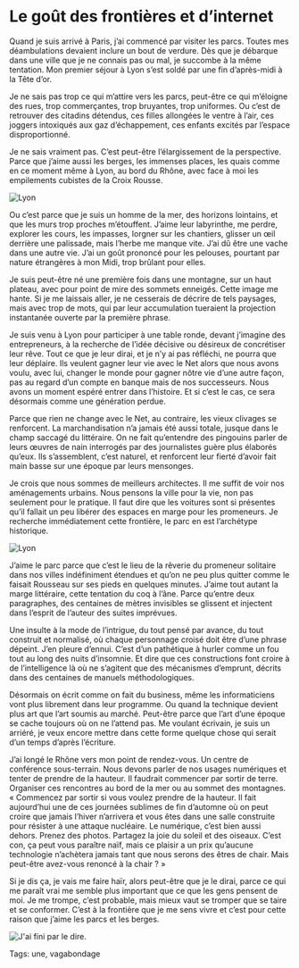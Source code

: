 # Le goût des frontières et d&#8217;internet

Quand je suis arrivé à Paris, j’ai commencé par visiter les parcs. Toutes mes déambulations devaient inclure un bout de verdure. Dès que je débarque dans une ville que je ne connais pas ou mal, je succombe à la même tentation. Mon premier séjour à Lyon s’est soldé par une fin d’après-midi à la Tête d’or.

Je ne sais pas trop ce qui m’attire vers les parcs, peut-être ce qui m’éloigne des rues, trop commerçantes, trop bruyantes, trop uniformes. Ou c’est de retrouver des citadins détendus, ces filles allongées le ventre à l’air, ces joggers intoxiqués aux gaz d’échappement, ces enfants excités par l’espace disproportionné.

Je ne sais vraiment pas. C’est peut-être l’élargissement de la perspective. Parce que j’aime aussi les berges, les immenses places, les quais comme en ce moment même à Lyon, au bord du Rhône, avec face à moi les empilements cubistes de la Croix Rousse.

![Lyon](https://tcrouzet.com/images_tc/2014/10/lyon2.jpg)

Ou c’est parce que je suis un homme de la mer, des horizons lointains, et que les murs trop proches m’étouffent. J’aime leur labyrinthe, me perdre, explorer les cours, les impasses, lorgner sur les chantiers, glisser un œil derrière une palissade, mais l’herbe me manque vite. J’ai dû être une vache dans une autre vie. J’ai un goût prononcé pour les pelouses, pourtant par nature étrangères à mon Midi, trop brûlant pour elles.

Je suis peut-être né une première fois dans une montagne, sur un haut plateau, avec pour point de mire des sommets enneigés. Cette image me hante. Si je me laissais aller, je ne cesserais de décrire de tels paysages, mais avec trop de mots, qui par leur accumulation tueraient la projection instantanée ouverte par la première phrase.

Je suis venu à Lyon pour participer à une table ronde, devant j’imagine des entrepreneurs, à la recherche de l’idée décisive ou désireux de concrétiser leur rêve. Tout ce que je leur dirai, et je n’y ai pas réfléchi, ne pourra que leur déplaire. Ils veulent gagner leur vie avec le Net alors que nous avons voulu, avec lui, changer le monde pour gagner nôtre vie d’une autre façon, pas au regard d’un compte en banque mais de nos successeurs. Nous avons un moment espéré entrer dans l’histoire. Et si c’est le cas, ce sera désormais comme une génération perdue.

Parce que rien ne change avec le Net, au contraire, les vieux clivages se renforcent. La marchandisation n’a jamais été aussi totale, jusque dans le champ saccagé du littéraire. On ne fait qu’entendre des pingouins parler de leurs œuvres de nain interrogés par des journalistes guère plus élaborés qu’eux. Ils s’assemblent, c’est naturel, et renforcent leur fierté d’avoir fait main basse sur une époque par leurs mensonges.

Je crois que nous sommes de meilleurs architectes. Il me suffit de voir nos aménagements urbains. Nous pensons la ville pour la vie, non pas seulement pour le pratique. Il faut dire que les voitures sont si présentes qu’il fallait un peu libérer des espaces en marge pour les promeneurs. Je recherche immédiatement cette frontière, le parc en est l’archétype historique.

![Lyon ](https://tcrouzet.com/images_tc/2014/10/lyon3.jpg)

J’aime le parc parce que c’est le lieu de la rêverie du promeneur solitaire dans nos villes indéfiniment étendues et qu’on ne peu plus quitter comme le faisait Rousseau sur ses pieds en quelques minutes. J’aime tout autant la marge littéraire, cette tentation du coq à l’âne. Parce qu’entre deux paragraphes, des centaines de mètres invisibles se glissent et injectent dans l’esprit de l’auteur des suites imprévues.

Une insulte à la mode de l’intrigue, du tout pensé par avance, du tout construit et normalisé, où chaque personnage croisé doit être d’une phrase dépeint. J’en pleure d’ennui. C’est d’un pathétique à hurler comme un fou tout au long des nuits d’insomnie. Et dire que ces constructions font croire à de l’intelligence là où ne s’agitent que des mécanismes d’emprunt, décrits dans des centaines de manuels méthodologiques.

Désormais on écrit comme on fait du business, même les informaticiens vont plus librement dans leur programme. Ou quand la technique devient plus art que l’art soumis au marché. Peut-être parce que l’art d’une époque se cache toujours où on ne l’attend pas. Me voulant écrivain, je suis un arriéré, je veux encore mettre dans cette forme quelque chose qui serait d’un temps d’après l’écriture.

J’ai longé le Rhône vers mon point de rendez-vous. Un centre de conférence sous-terrain. Nous devons parler de nos usages numériques et tenter de prendre de la hauteur. Il faudrait commencer par sortir de terre. Organiser ces rencontres au bord de la mer ou au sommet des montagnes. « Commencez par sortir si vous voulez prendre de la hauteur. Il fait aujourd’hui une de ces journées sublimes de fin d’automne où on peut croire que jamais l’hiver n’arrivera et vous êtes dans une salle construite pour résister à une attaque nucléaire. Le numérique, c’est bien aussi dehors. Prenez des photos. Partagez la joie du soleil et des oiseaux. C’est con, ça peut vous paraître naïf, mais ce plaisir a un prix qu’aucune technologie n’achètera jamais tant que nous serons des êtres de chair. Mais peut-être avez-vous renoncé à la chair ? »

Si je dis ça, je vais me faire haïr, alors peut-être que je le dirai, parce ce qui me paraît vrai me semble plus important que ce que les gens pensent de moi. Je me trompe, c’est probable, mais mieux vaut se tromper que se taire et se conformer. C’est à la frontière que je me sens vivre et c’est pour cette raison que j’aime les parcs et les berges.

![J'ai fini par le dire.](https://tcrouzet.com/images_tc/2014/10/lyon4-600x584.jpg)



Tags: une, vagabondage